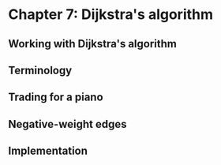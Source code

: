 

# Chapter 7: Dijkstra's algorithm

## Working with Dijkstra's algorithm

## Terminology

## Trading for a piano

## Negative-weight edges

## Implementation

